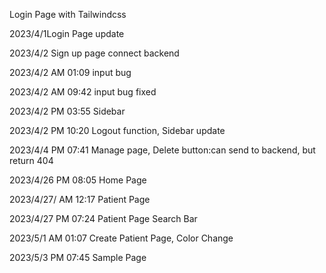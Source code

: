 Login Page with Tailwindcss

2023/4/1Login Page update

2023/4/2
Sign up page
connect backend

2023/4/2 AM 01:09
input bug

2023/4/2 AM 09:42
input bug fixed

2023/4/2 PM 03:55
Sidebar

2023/4/2 PM 10:20
Logout function, Sidebar update

2023/4/4 PM 07:41
Manage page, Delete button:can send to backend, but return 404

2023/4/26 PM 08:05
Home Page

2023/4/27/ AM 12:17
Patient Page

2023/4/27 PM 07:24
Patient Page Search Bar

2023/5/1 AM 01:07
Create Patient Page, Color Change

2023/5/3 PM 07:45
Sample Page
